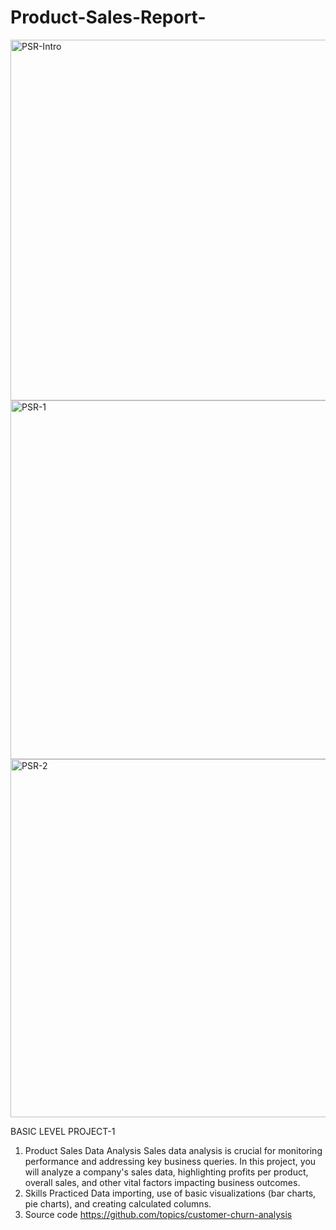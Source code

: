 # Product-Sales-Report-

<img width="577" alt="PSR-Intro" src="https://github.com/user-attachments/assets/3b1e2d4d-7939-4616-9bbd-0421f4631890" />
<img width="574" alt="PSR-1" src="https://github.com/user-attachments/assets/869eb62f-61f0-4988-9db0-eb4c5428197e" />
<img width="573" alt="PSR-2" src="https://github.com/user-attachments/assets/52cff94a-7de7-4511-aa8e-15f5f8999d14" />


BASIC LEVEL PROJECT-1 
1. Product Sales Data Analysis 
Sales data analysis is crucial for monitoring performance and addressing key business queries. 
In this project, you will analyze a company's sales data, highlighting profits per product, overall sales, and other vital factors impacting business outcomes. 
2. Skills Practiced 
Data importing, use of basic visualizations (bar charts, pie charts), and creating calculated columns. 
3. Source code 
https://github.com/topics/customer-churn-analysis 
